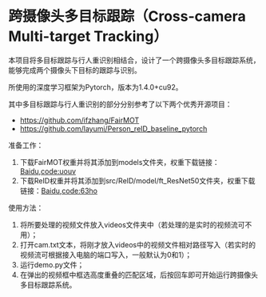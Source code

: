 # 跨摄像头多目标跟踪（Cross-camera Multi-target Tracking）

本项目将多目标跟踪与行人重识别相结合，设计了一个跨摄像头多目标跟踪系统，能够完成两个摄像头下目标的跟踪与识别。

所使用的深度学习框架为Pytorch，版本为1.4.0+cu92。

其中多目标跟踪与行人重识别的部分分别参考了以下两个优秀开源项目：
- https://github.com/ifzhang/FairMOT
- https://github.com/layumi/Person_reID_baseline_pytorch


准备工作：
1. 下载FairMOT权重并将其添加到models文件夹，权重下载链接：[Baidu,code:uouv](https://pan.baidu.com/s/1H1Zp8wrTKDk20_DSPAeEkg)
2. 下载ReID权重并将其添加到src/ReID/model/ft_ResNet50文件夹，权重下载链接：[Baidu,code:63ho](https://pan.baidu.com/s/1vnUuq3WOUr6Y8vX_9-b4LA)

使用方法：
1. 将所要处理的视频文件放入videos文件夹中（若处理的是实时的视频流可不用）；
2. 打开cam.txt文本，将刚才放入videos中的视频文件相对路径写入（若实时的视频流可根据接入电脑的端口写入，一般默认为0和1）；
3. 运行demo.py文件；
4. 在弹出的视频框中框选高度重叠的匹配区域，后按回车即可开始运行跨摄像头多目标跟踪系统。


